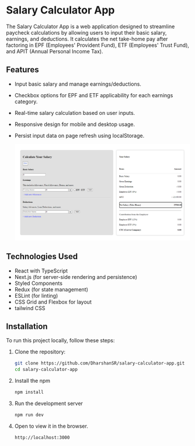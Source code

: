 # Salary Calculator App

The Salary Calculator App is a web application designed to streamline paycheck calculations by allowing users to input their basic salary, earnings, and deductions. It calculates the net take-home pay after factoring in EPF (Employees' Provident Fund), ETF (Employees' Trust Fund), and APIT (Annual Personal Income Tax).


## Features

- Input basic salary and manage earnings/deductions.
- Checkbox options for EPF and ETF applicability for each earnings category.
- Real-time salary calculation based on user inputs.
- Responsive design for mobile and desktop usage.
- Persist input data on page refresh using localStorage.

  ![Alt text](./images/Screenshot(292).png)

## Technologies Used

- React with TypeScript
- Next.js (for server-side rendering and persistence)
- Styled Components
- Redux (for state management)
- ESLint (for linting)
- CSS Grid and Flexbox for layout
- tailwind CSS


## Installation

To run this project locally, follow these steps:

1. Clone the repository:

   ```bash
   git clone https://github.com/DharshanSR/salary-calculator-app.git
   cd salary-calculator-app

2. Install the npm
   ```bash
   npm install

3. Run the development server
   ```bash
   npm run dev

4. Open to view it in the browser.
   ```bash
   http://localhost:3000

